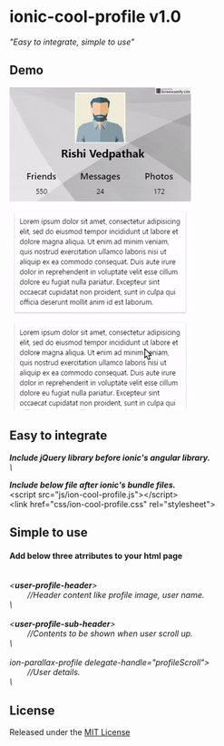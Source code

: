 <h1>ionic-cool-profile v1.0</h1>

<i>"Easy to integrate, simple to use"</i>

<h2>Demo</h2>

<img src="https://raw.githubusercontent.com/RishikeshVedpathak/ionic-cool-profile/master/www/img/demo.gif"/>

<h2>Easy to integrate</h2>
<i><b>Include jQuery library before ionic's angular library.</i></b><br>
<i>
\<script src="js/jquery-1.12.2.js?VersionNumber">\</script><br>
</i>

<i><b>Include below file after ionic's bundle files.</i></b><br>
\<script src="js/ion-cool-profile.js">\</script><br>
\<link href="css/ion-cool-profile.css" rel="stylesheet">
</i>

<h2>Simple to use</h2>
<h4>Add below three atrributes to your html page</h4>
<i>
<br><div><<b>user-profile-header</b>>
  <br>&nbsp;&nbsp;&nbsp;&nbsp;&nbsp;&nbsp;&nbsp;&nbsp;//Header content like profile image, user name.
<br>\</div>
<br><div><<b>user-profile-sub-header</b>>
  <br>&nbsp;&nbsp;&nbsp;&nbsp;&nbsp;&nbsp;&nbsp;&nbsp;//Contents to be shown when user scroll up.
<br>\</div>
<br><ion-content <<b>ion-parallax-profile delegate-handle="profileScroll"</b>>
  <br>&nbsp;&nbsp;&nbsp;&nbsp;&nbsp;&nbsp;&nbsp;&nbsp;//User details.
<br>\</ion-content>
</i>

<h2>License</h2>
Released under the <a href="http://opensource.org/licenses/MIT">MIT License</a>
